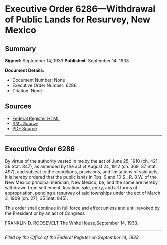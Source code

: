 # Executive Order 6286—Withdrawal of Public Lands for Resurvey, New Mexico

## Summary

**Signed:** September 14, 1933
**Published:** September 14, 1933

**Document Details:**
- Document Number: None
- Executive Order Number: 6286
- Citation: None

## Sources
- [Federal Register HTML](https://www.presidency.ucsb.edu/documents/executive-order-6286-withdrawal-public-lands-for-resurvey-new-mexico)
- [XML Source](None)
- [PDF Source](None)

---

## Executive Order 6286

By virtue of the authority vested in me by the act of June 25, 1910 (ch. 421, 36 Stat. 847), as amended by the act of August 24, 1912 (ch. 369, 37 Stat. 497), and subject to the conditions, provisions, and limitations of said acts, it is hereby ordered that the public lands in Tps. 9 and 10 S., R. 8 W. of the New Mexico principal meridian, New Mexico, be, and the same are hereby, withdrawn from settlement, location, sale, entry, and all forms of appropriation, pending a resurvey of said townships under the act of March 3, 1909 (ch. 271, 35 Stat. 845).

This order shall continue in full force and effect unless and until revoked by the President or by an act of Congress.

FRANKLIN D. ROOSEVELT
The White House,September 14, 1933.

---

*Filed by the Office of the Federal Register on September 14, 1933*
